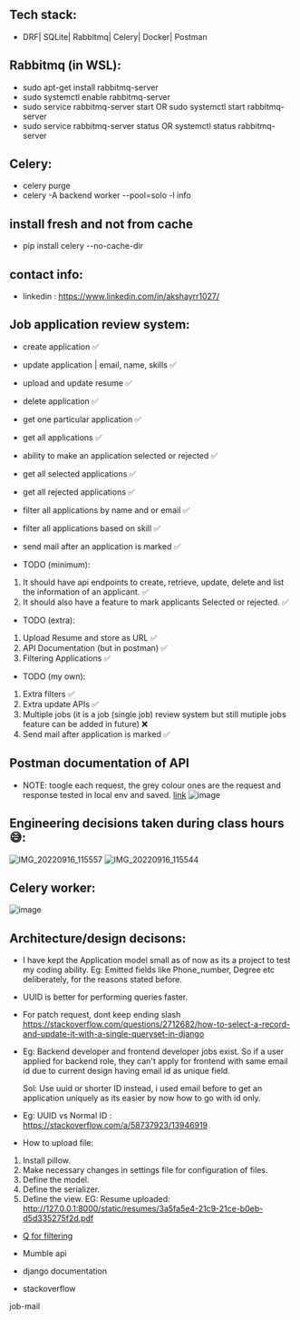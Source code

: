 ## Tech stack:
- DRF| SQLite| Rabbitmq| Celery| Docker| Postman


## Rabbitmq (in WSL):
- sudo apt-get install rabbitmq-server
- sudo systemctl enable rabbitmq-server
- sudo service rabbitmq-server start OR sudo systemctl start rabbitmq-server
- sudo service rabbitmq-server status OR systemctl status rabbitmq-server

## Celery:
- celery purge
- celery -A backend worker --pool=solo -l info

## install fresh and not from cache 
- pip install celery --no-cache-dir

## contact info:
- linkedin : https://www.linkedin.com/in/akshayrr1027/


## Job application review system:

- create application ✅
- update application | email, name, skills ✅
- upload and update resume ✅
- delete application ✅
- get one particular application ✅
- get all applications ✅
- ability to make an application selected or rejected ✅
- get all selected applications ✅
- get all rejected applications ✅
- filter all applications by name and or email ✅
- filter all applications based on skill ✅
- send mail after an application is marked ✅
  

- TODO (minimum):
1) It should have api endpoints to create, retrieve, update, delete and list the information of an applicant. ✅
2) It should also have a feature to mark applicants Selected or rejected. ✅

- TODO (extra):
1) Upload Resume and store as URL ✅
2) API Documentation (but in postman) ✅
3) Filtering Applications ✅

- TODO (my own):
1) Extra filters ✅
2) Extra update APIs ✅
3) Multiple jobs (it is a job (single job) review system but still mutiple jobs feature can be added in future) ❌  
4) Send mail after application is marked ✅


## Postman documentation of API

- NOTE: toogle each request, the grey colour ones are the request and response tested in local env and saved.
[link](https://www.postman.com/akshayrr27/workspace/akshay-r-r/collection/11715636-f749778d-435b-452c-b3ed-f248569371d9?action=share&creator=11715636)
![image](https://user-images.githubusercontent.com/65683151/190662166-366de626-da3c-4701-8cff-a3e040c9011e.png)


## Engineering decisions taken during class hours 😅:

![IMG_20220916_115557](https://user-images.githubusercontent.com/65683151/190665482-4d2364ac-7f3f-460f-9030-a276984b886f.jpg)
![IMG_20220916_115544](https://user-images.githubusercontent.com/65683151/190665493-6a3303e8-c3cd-49ba-b476-1f6631e67234.jpg)


## Celery worker:

![image](https://user-images.githubusercontent.com/65683151/194759392-7c68376e-42ed-4d44-b027-c9c635c9431d.png)


## Architecture/design decisons:

- I have kept the Application model small as of now as its a project to test my coding ability. Eg: Emitted fields like Phone_number, Degree etc deliberately, for the reasons stated before.

- UUID is better for performing queries faster.

- For patch request, dont keep ending slash
  https://stackoverflow.com/questions/2712682/how-to-select-a-record-and-update-it-with-a-single-queryset-in-django

- Eg: Backend developer and frontend developer jobs exist.
      So if a user applied for backend role, they can't apply for frontend with same email id due to current design having email id as unique field.

  Sol: Use uuid or shorter ID instead, i used email before to get an application uniquely as its easier by now how to go with id only.

- Eg: UUID vs Normal ID : https://stackoverflow.com/a/58737923/13946919
 
- How to upload file:
1) Install pillow.
2) Make necessary changes in settings file for configuration of files.
3) Define the model.
4) Define the serializer.
5) Define the view.
EG: Resume uploaded: http://127.0.0.1:8000/static/resumes/3a5fa5e4-21c9-21ce-b0eb-d5d335275f2d.pdf

- [Q for filtering](https://books.agiliq.com/projects/django-orm-cookbook/en/latest/query_relatedtool.html)

- Mumble api
- django documentation
- stackoverflow

job-mail
